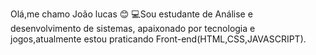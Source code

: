 Olá,me chamo João lucas 😊
💻Sou estudante de Análise e desenvolvimento de sistemas,
apaixonado por tecnologia e jogos,atualmente estou praticando 
Front-end(HTML,CSS,JAVASCRIPT).

   
